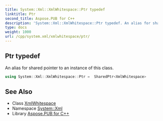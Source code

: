 ```yaml
---
title: System::Xml::XmlWhitespace::Ptr typedef
linktitle: Ptr
second_title: Aspose.PUB for C++
description: 'System::Xml::XmlWhitespace::Ptr typedef. An alias for shared pointer to an instance of this class in C++.'
type: docs
weight: 1000
url: /cpp/system.xml/xmlwhitespace/ptr/
---
```

## Ptr typedef


An alias for shared pointer to an instance of this class.

```cpp
using System::Xml::XmlWhitespace::Ptr =  SharedPtr<XmlWhitespace>
```

## See Also

* Class [XmlWhitespace](../)
* Namespace [System::Xml](../../)
* Library [Aspose.PUB for C++](../../../)
